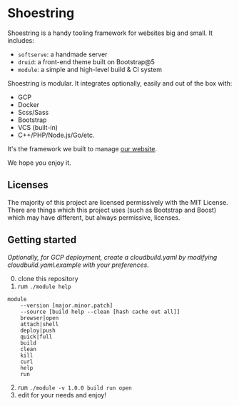 # Shoestring

Shoestring is a handy tooling framework for websites big and small. It includes:
- `softserve`: a handmade server
- `druid`: a front-end theme built on Bootstrap@5
- `module`: a simple and high-level build & CI system

Shoestring is modular. It integrates optionally, easily and out of the box with:
- GCP
- Docker
- Scss/Sass
- Bootstrap
- VCS (built-in)
- C++/PHP/Node.js/Go/etc.

It's the framework we built to manage [our website](https://edant.io). 

We hope you enjoy it.

## Licenses

The majority of this project are licensed permissively with the MIT License. There are things which this project uses (such as Bootstrap and Boost) which may have different, but always permissive, licenses.

## Getting started

*Optionally, for GCP deployment, create a cloudbuild.yaml by modifying cloudbuild.yaml.example with your preferences.*

0. clone this repository
1. run `./module help`
```
module
    --version [major.minor.patch]
    --source [build help --clean [hash cache out all]]
    browser|open
    attach|shell
    deploy|push
    quick|full
    build
    clean
    kill
    curl
    help
    run
```
2. run `./module -v 1.0.0 build run open`
3. edit for your needs and enjoy!

